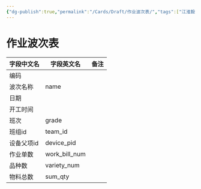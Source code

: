 ```yaml
---
{"dg-publish":true,"permalink":"/Cards/Draft/作业波次表/","tags":["江淮毅昌/蝶创I-MES/MES"]}
---
```



# 作业波次表

| **字段中文名** | **字段英文名**     | **备注** |
| --------- | ------------- | ------ |
| 编码        |               |        |
| 波次名称      | name          |        |
| 日期        |               |        |
| 开工时间      |               |        |
| 班次        | grade         |        |
| 班组id      | team_id       |        |
| 设备父项id    | device_pid    |        |
| 作业单数      | work_bill_num |        |
| 品种数       | variety_num   |        |
| 物料总数      | sum_qty       |        |
